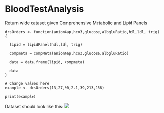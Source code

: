# BloodTestAnalysis
Return wide dataset given Comprehensive Metabolic and Lipid Panels

```
drsOrders <- function(anionGap,hco3,glucose,albgluRatio,hdl,ldl, trig) {
  
  lipid = lipidPanel(hdl,ldl, trig)
  
  compmeta = compMeta(anionGap,hco3,glucose,albgluRatio)
  
  data = data.frame(lipid, compmeta)
  
  data
}

# Change values here
example <- drsOrders(13,27,90,2.1,39,213,166)

print(example)
```

Dataset should look like this:
![](http://i.imgur.com/YzU4t8A.png)
